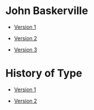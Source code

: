 John Baskerville
================

- [Version 1](https://cathaindemelas.github.io/john_baskerville/baskerville.html)

- [Version 2](https://cathaindemelas.github.io/john_baskerville/baskerville2.html)

- [Version 3](https://cathaindemelas.github.io/john_baskerville/baskerville3.html)



History of Type
===============

- [Version 1](https://cathaindemelas.github.io/john_baskerville/type-history.html)

- [Version 2](https://cathaindemelas.github.io/john_baskerville/type-history2.html)


